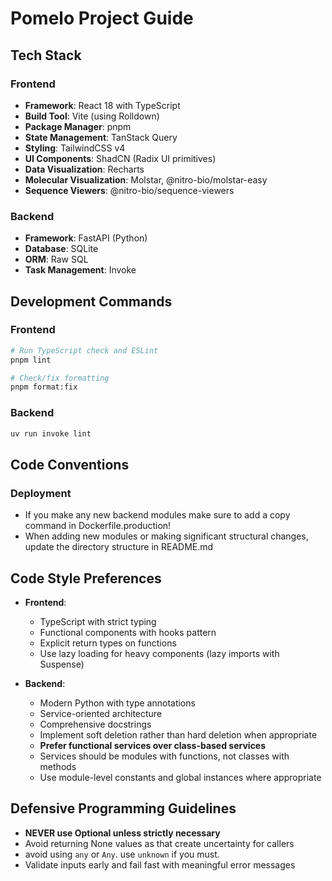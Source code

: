 # Pomelo Project Guide

## Tech Stack

### Frontend

- **Framework**: React 18 with TypeScript
- **Build Tool**: Vite (using Rolldown)
- **Package Manager**: pnpm
- **State Management**: TanStack Query
- **Styling**: TailwindCSS v4
- **UI Components**: ShadCN (Radix UI primitives)
- **Data Visualization**: Recharts
- **Molecular Visualization**: Molstar, @nitro-bio/molstar-easy
- **Sequence Viewers**: @nitro-bio/sequence-viewers

### Backend
- **Framework**: FastAPI (Python)
- **Database**: SQLite
- **ORM**: Raw SQL
- **Task Management**: Invoke

## Development Commands

### Frontend

```bash
# Run TypeScript check and ESLint
pnpm lint

# Check/fix formatting
pnpm format:fix
```

### Backend

```bash
uv run invoke lint
```

## Code Conventions

### Deployment

- If you make any new backend modules make sure to add a copy command in Dockerfile.production!
- When adding new modules or making significant structural changes, update the directory structure in README.md


## Code Style Preferences

- **Frontend**:

  - TypeScript with strict typing
  - Functional components with hooks pattern
  - Explicit return types on functions
  - Use lazy loading for heavy components (lazy imports with Suspense)

- **Backend**:
  - Modern Python with type annotations
  - Service-oriented architecture
  - Comprehensive docstrings
  - Implement soft deletion rather than hard deletion when appropriate
  - **Prefer functional services over class-based services**
  - Services should be modules with functions, not classes with methods
  - Use module-level constants and global instances where appropriate

## Defensive Programming Guidelines

- **NEVER use Optional unless strictly necessary**
- Avoid returning None values as that create uncertainty for callers
- avoid using `any` or `Any`. use `unknown` if you must.
- Validate inputs early and fail fast with meaningful error messages
